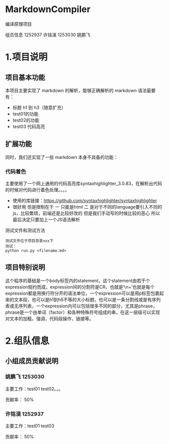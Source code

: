 # MarkdownCompiler
编译原理项目

组员信息
1252937 许铭淏
1253030 姚鹏飞

# 1.项目说明

## 项目基本功能

本项目主要实现了 markdown 的解析，能够正确解析的 markdown 语法最要有：

* 标题 h1 到 h3（随意扩充）
* test01的功能
* test02的功能
* test03 代码高亮


## 扩展功能

同时，我们还实现了一些 markdown 本身不具备的功能：

### 代码着色

主要使用了一个网上通用的代码高亮库syntaxhighlighter_3.0.83，在解析出代码的时候对代码进行着色处理。。。。

* 使用的库链接：https://github.com/syntaxhighlighter/syntaxhighlighter
* 很好用 但是限制在于 一 只能是html 二 是对于不同的language要引入不同的js，比较繁琐，前端还是比较好改的 但是我们手动写的时候比较的恶心 所以最后决定只要加上一个JS语法解析

测试文件和测试方法

```
测试文件位于项目目录xxx下
测试：
python run.py <filename.md>
```

## 项目特别说明

这个程序的基础是一个body标签内的statement，这个statement由若干个expression规约而成，expression间的分割符是CR，也就是‘\n+’也就是每个expression都是用换行符分开的语法单位，一个expression可以是用p标签包裹起来的文本段，也可以是h1到h6不等的大小标题，也可以是一条分割线或是有序列表或无序列表，一个expression内可以包括很多不同的部分，尤其是phrase，phrase是一个由单词（factor）和各种特殊符号组成的串，在这一层级可以实现对文本的加粗，强调，代码段操作，链接等。

# 2.组队信息


## 小组成员贡献说明

### 姚鹏飞 1253030 <ypfyhs>
主要工作：test01 test02。。。

贡献率： 50%

### 许铭淏 1252937 <BigBigDipper7>
主要工作：test01 test03

贡献率： 50%
